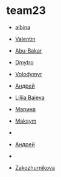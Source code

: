 # team23
- [albina](https://andreibakhtinov.github.io/team23/albina.html)

- [Valentin](https://andreibakhtinov.github.io/team23/valentin.html)

- [Abu-Bakar](https://andreibakhtinov.github.io/team23/abu-bakar.html)

- [Dmytro](https://andreibakhtinov.github.io/team23/dmytro.html)  

- [Volodymyr](https://andreibakhtinov.github.io/team23/index.html)

- [Андрей](https://andreibakhtinov.github.io/team23/andrei.html)

- [Liliia Baieva](https://andreibakhtinov.github.io/team23/liliiabaieva)

- [Марина](https://github.com/AndreiBakhtinov/team23/blob/main/maryna.html)

- [Maksym](https://andreibakhtinov.github.io/team23/maryna.html)
- 
- [Андрей](https://andreibakhtinov.github.io/team23/andrei.html)
- 
- [Zakozhurnikova](https://andreibakhtinov.github.io/team23/zakozhurnikova.html)

